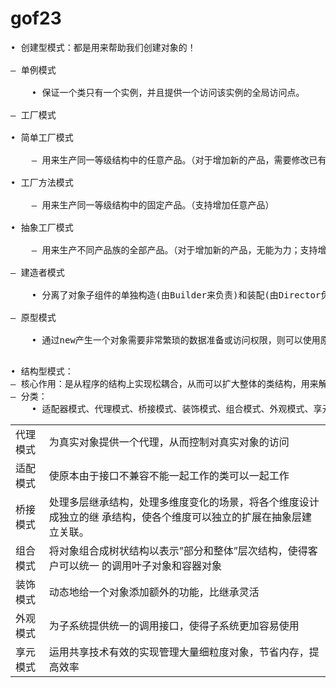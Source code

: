 # gof23
<pre>
• 创建型模式：都是用来帮助我们创建对象的！<br/>
– 单例模式<br/>
    • 保证一个类只有一个实例，并且提供一个访问该实例的全局访问点。<br/>
– 工厂模式<br/>
• 简单工厂模式<br/>
    – 用来生产同一等级结构中的任意产品。（对于增加新的产品，需要修改已有代码）<br/>
• 工厂方法模式<br/>
    – 用来生产同一等级结构中的固定产品。（支持增加任意产品）<br/>
• 抽象工厂模式<br/>
    – 用来生产不同产品族的全部产品。（对于增加新的产品，无能为力；支持增加产品族）<br/>
– 建造者模式<br/>
    • 分离了对象子组件的单独构造(由Builder来负责)和装配(由Director负责)。 从而可以构造出复杂的对象。<br/>
– 原型模式<br/>
    • 通过new产生一个对象需要非常繁琐的数据准备或访问权限，则可以使用原型模式<br/>
</pre>

<pre>
• 结构型模式：
– 核心作用：是从程序的结构上实现松耦合，从而可以扩大整体的类结构，用来解决更大的问题。
– 分类：
    • 适配器模式、代理模式、桥接模式、装饰模式、组合模式、外观模式、享元模式
</pre>
<table>
    <tr>
        <td>代理模式</td>
        <td>为真实对象提供一个代理，从而控制对真实对象的访问</td>
    </tr>
    <tr>
        <td>适配模式</td>
        <td>使原本由于接口不兼容不能一起工作的类可以一起工作</td>
    </tr>
    <tr>
        <td>桥接模式</td>
        <td>处理多层继承结构，处理多维度变化的场景，将各个维度设计成独立的继
承结构，使各个维度可以独立的扩展在抽象层建立关联。</td>
    </tr>
    <tr>
        <td>组合模式</td>
        <td>将对象组合成树状结构以表示”部分和整体”层次结构，使得客户可以统一
的调用叶子对象和容器对象</td>
    </tr>
    <tr>
        <td>装饰模式</td>
        <td>动态地给一个对象添加额外的功能，比继承灵活</td>
    </tr>
    <tr>
        <td>外观模式</td>
        <td>为子系统提供统一的调用接口，使得子系统更加容易使用</td>
    </tr>
    <tr>
        <td>享元模式</td>
        <td>运用共享技术有效的实现管理大量细粒度对象，节省内存，提高效率</td>
    </tr>
</teble>
